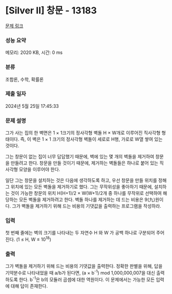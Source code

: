 # [Silver II] 창문 - 13183 

[문제 링크](https://www.acmicpc.net/problem/13183) 

### 성능 요약

메모리: 2020 KB, 시간: 0 ms

### 분류

조합론, 수학, 확률론

### 제출 일자

2024년 5월 25일 17:45:33

### 문제 설명

<p>그가 사는 집의 한 벽면은 1 × 1크기의 정사각형 벽돌 H × W개로 이루어진 직사각형 형태이다. 즉, 이 벽은 1 × 1 크기의 정사각형 벽돌이 세로로 H행, 가로로 W열 쌓여 있는 것이다.</p>

<p>그는 창문이 없는 집이 너무 답답했기 때문에, 벽에 있는 몇 개의 벽돌을 제거하여 창문을 만들려고 한다. 창문을 만들 것이기 때문에, 제거하는 벽돌들은 하나로 붙어 있는 직사각형 모양을 이루어야 한다.</p>

<p>일단 그는 창문을 설치하는 것은 다음에 생각하도록 하고, 우선 창문을 만들 위치를 정해 그 위치에 있는 모든 벽돌을 제거하기로 했다. 그는 무작위성을 좋아하기 때문에, 설치하는 것이 가능한 창문의 위치 H(H+1)/2 × W(W+1)/2개 중 하나를 무작위로 선택하여 해당하는 모든 벽돌을 제거하려고 한다. 벽돌 하나를 제거하는 데 드는 비용은 9(九)원이다. 그가 벽돌을 제거하기 위해 드는 비용의 기댓값을 출력하는 프로그램을 작성하라.</p>

### 입력 

 <p>첫 번째 줄에는 벽의 크기를 나타내는 두 자연수 H 와 W 가 공백 하나로 구분되어 주어진다. (1 ≤ H, W ≤ 10<sup>18</sup>)</p>

### 출력 

 <p>그가 벽돌을 제거하기 위해 드는 비용의 기댓값을 출력한다. 정확한 판별을 위해, 답을 기약분수로 나타내었을 때 a/b가 된다면, (a × b<sup>-1</sup>) mod 1,000,000,007을 대신 출력하도록 한다. b<sup>-1</sup>은 b의 모듈러 곱셈에 대한 역원이다. 이 문제에서는 가능한 모든 입력에 대해 답이 존재한다.</p>

